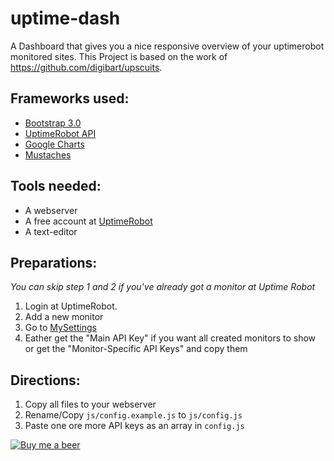 uptime-dash
===========

A Dashboard that gives you a nice responsive overview of your uptimerobot monitored sites.
This Project is based on the work of https://github.com/digibart/upscuits.

Frameworks used:
-------------
* [Bootstrap 3.0](http://getbootstrap.com)
* [UptimeRobot API](http://www.uptimerobot.com/api)
* [Google Charts](https://developers.google.com/chart)
* [Mustaches](https://github.com/janl/mustache.js/)

Tools needed:
---------------
* A webserver
* A free account at [UptimeRobot](http://uptimerobot.com)
* A text-editor

Preparations:
---------------
_You can skip step 1 and 2 if you've already got a monitor at Uptime Robot_

1. Login at UptimeRobot.
2. Add a new monitor
3. Go to [MySettings](http://www.uptimerobot.com/mySettings.asp)
4. Eather get the "Main API Key" if you want all created monitors to show or get the "Monitor-Specific API Keys" and copy them

Directions:
---------------
1. Copy all files to your webserver
2. Rename/Copy `js/config.example.js` to `js/config.js`
3. Paste one ore more API keys as an array in `config.js`

[![Buy me a beer](http://api.flattr.com/button/flattr-badge-large.png)](https://flattr.com/submit/auto?user_id=david.sommer&url=https://github.com/davidsommer/uptime-dash&title=uptime-dash&language=&tags=github&category=software) 
